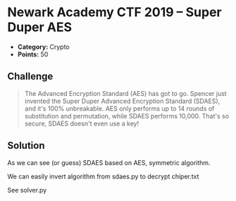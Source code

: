 # Newark Academy CTF 2019 – Super Duper AES

* **Category:** Crypto
* **Points:** 50

## Challenge

> The Advanced Encryption Standard (AES) has got to go. Spencer just invented the Super Duper Advanced Encryption Standard (SDAES), and it's 100% unbreakable. AES only performs up to 14 rounds of substitution and permutation, while SDAES performs 10,000. That's so secure, SDAES doesn't even use a key!

## Solution

As we can see (or guess) SDAES based on AES, symmetric algorithm.

We can easily invert algorithm from sdaes.py to decrypt chiper.txt

See solver.py